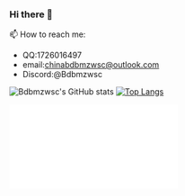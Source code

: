### Hi there 👋 

📫 How to reach me: 
- QQ:1726016497
- email:[chinabdbmzwsc@outlook.com](:mailto:chinabdbmzwsc@outlook.com)
- Discord:@Bdbmzwsc

![Bdbmzwsc's GitHub stats](https://github-readme-stats.vercel.app/api?username=Bdbmzwsc&show_icons=true&theme=tokyonight) [![Top Langs](https://github-readme-stats.vercel.app/api/top-langs/?username=Bdbmzwsc&langs_count=8)](https://github.com/anuraghazra/github-readme-stats)
<iframe src="//player.bilibili.com/player.html?aid=973569217&bvid=BV1a44y167sd&cid=353696545&page=1" scrolling="no" border="0" frameborder="no" framespacing="0" allowfullscreen="true"> </iframe>




<!--
**Bdbmzwsc/Bdbmzwsc** is a ✨ _special_ ✨ repository because its `README.md` (this file) appears on your GitHub profile.

Here are some ideas to get you started:

- 🔭 I’m currently working on ...
- 🌱 I’m currently learning ...
- 👯 I’m looking to collaborate on ...
- 🤔 I’m looking for help with ...
- 💬 Ask me about ...
- 📫 How to reach me: ...
- 😄 Pronouns: ...
- ⚡ Fun fact: ...
-->
